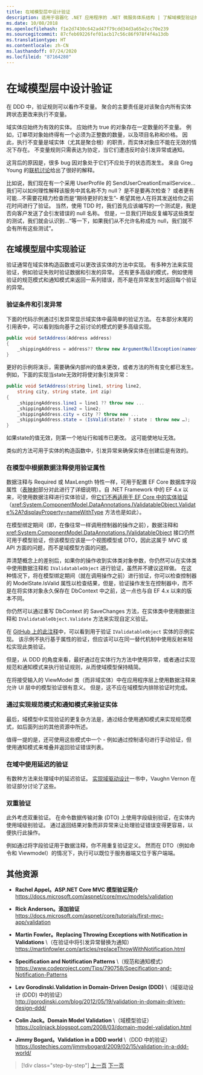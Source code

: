 ```yaml
---
title: 在域模型层中设计验证
description: 适用于容器化 .NET 应用程序的 .NET 微服务体系结构 | 了解域模型验证的关键概念。
ms.date: 10/08/2018
ms.openlocfilehash: f1e2d7430c642ad47f79cdd34d3a65e2cc70e239
ms.sourcegitcommit: 87cfeb69226fef01acb17c56c86f978f4f4a13db
ms.translationtype: HT
ms.contentlocale: zh-CN
ms.lasthandoff: 07/24/2020
ms.locfileid: "87164280"
---
```

# <a name="design-validations-in-the-domain-model-layer"></a>在域模型层中设计验证

在 DDD 中，验证规则可以看作不变量。 聚合的主要责任是对该聚合内所有实体跨状态更改来执行不变量。

域实体应始终为有效的实体。 应始终为 true 的对象存在一定数量的不变量。 例如，订单项对象始终得有一个必须为正整数的数量，以及项目名称和价格。 因此，执行不变量是域实体（尤其是聚合根）的职责，而实体对象应不能在无效的情况下存在。 不变量规则只需表达为协定，当它们遭违反时会引发异常或通知。

这背后的原因是，很多 bug 因对象处于它们不应处于的状态而发生。 来自 Greg Young 的[联机讨论](http://codebetter.com/gregyoung/2009/05/22/always-valid/)给出了很好的解释。

比如说，我们现在有一个采用 UserProfile 的 SendUserCreationEmailService...我们可以如何理性解释该服务中其名称不为 null？ 是不是要再次检查？ 或者更有可能...不需要花精力检查而是“期待更好的发生”- 希望其他人在将其发送给你之前花时间进行了验证。 当然，使用 TDD 时，我们首先应该编写的一个测试是，我是否向客户发送了会引发错误的 null 名称。 但是，一旦我们开始反复编写这些类型的测试，我们就会认识到...“等一下，如果我们从不允许名称成为 null，我们就不会有所有这些测试”。

## <a name="implement-validations-in-the-domain-model-layer"></a>在域模型层中实现验证

验证通常在域实体构造函数或可以更改该实体的方法中实现。 有多种方法来实现验证，例如验证失败时验证数据和引发的异常。 还有更多高级的模式，例如使用验证的规范模式和通知模式来返回一系列错误，而不是在异常发生时返回每个验证的异常。

### <a name="validate-conditions-and-throw-exceptions"></a>验证条件和引发异常

下面的代码示例通过引发异常显示域实体中最简单的验证方法。 在本部分末尾的引用表中，可以看到指向基于之前讨论的模式的更多高级实现。

```csharp
public void SetAddress(Address address)
{
    _shippingAddress = address?? throw new ArgumentNullException(nameof(address));
}
```

更好的示例将演示，需要确保内部州的值未更改，或者方法的所有变化都已发生。 例如，下面的实现当state无效时将使对象引发异常：

```csharp
public void SetAddress(string line1, string line2,
    string city, string state, int zip)
{
    _shippingAddress.line1 = line1 ?? throw new ...
    _shippingAddress.line2 = line2;
    _shippingAddress.city = city ?? throw new ...
    _shippingAddress.state = (IsValid(state) ? state : throw new …);
}
```

如果state的值无效，则第一个地址行和城市已更改。 这可能使地址无效。

类似的方法可用于实体的构造函数中，引发异常来确保实体在创建后是有效的。

### <a name="use-validation-attributes-in-the-model-based-on-data-annotations"></a>在模型中根据数据注释使用验证属性

数据注释与 Required 或 MaxLength 特性一样，可用于配置 EF Core 数据库字段属性（[表映射](infrastructure-persistence-layer-implementation-entity-framework-core.md#table-mapping)部分对此进行了详细说明）。自 .NET Framework 中的 EF 4.x 以来，可使用数据注释进行实体验证，但[它们不再适用于 EF Core 中的实体验证](https://github.com/dotnet/efcore/issues/3680)（<xref:System.ComponentModel.DataAnnotations.IValidatableObject.Validate%2A?displayProperty=nameWithType> 方法也是如此）。

在模型绑定期间（即，在像往常一样调用控制器的操作之前），数据注释和 <xref:System.ComponentModel.DataAnnotations.IValidatableObject> 接口仍然可用于模型验证，但该模型应该是一个视图模型或 DTO，因此这属于 MVC 或 API 方面的问题，而不是域模型方面的问题。

弄清楚概念上的差别后，如果你的操作收到实体类对象参数，你仍然可以在实体类中使用数据注释和 `IValidatableObject` 进行验证，虽然并不建议这样做。 在这种情况下，将在模型绑定期间（就在调用操作之前）进行验证，你可以检查控制器的 ModelState.IsValid 属性以检查结果，但是，验证操作发生在控制器中，而不是在将实体对象永久保存在 DbContext 中之前，这一点也与自 EF 4.x 以来的版本不同。

你仍然可以通过重写 DbContext 的 SaveChanges 方法，在实体类中使用数据注释和 `IValidatableObject.Validate` 方法来实现自定义验证。

在 [GitHub 上的此注释](https://github.com/dotnet/efcore/issues/3680#issuecomment-155502539)中，可以看到用于验证 `IValidatableObject` 实体的示例实现。 该示例不执行基于属性的验证，但应该可以在同一替代机制中使用反射来轻松实现此类验证。

但是，从 DDD 的角度来看，最好通过在实体行为方法中使用异常，或者通过实现规范和通知模式来执行验证规则，从而使域模型保持精简。

在将接受输入的 ViewModel 类（而非域实体）中在应用程序层上使用数据注释来允许 UI 层中的模型验证很有意义。 但是，这不应在域模型内排除验证时完成。

### <a name="validate-entities-by-implementing-the-specification-pattern-and-the-notification-pattern"></a>通过实现规范模式和通知模式来验证实体

最后，域模型中实现验证的更复杂方法是，通过结合使用通知模式来实现规范模式，如后面列出的其他资源中所述。

值得一提的是，还可使用这些模式中一个 - 例如通过控制语句进行手动验证，但使用通知模式来堆叠并返回验证错误列表。

### <a name="use-deferred-validation-in-the-domain"></a>在域中使用延迟的验证

有数种方法来处理域中的延迟验证。 [实现域驱动设计](https://www.amazon.com/Implementing-Domain-Driven-Design-Vaughn-Vernon/dp/0321834577)一书中，Vaughn Vernon 在验证部分讨论了这些。

### <a name="two-step-validation"></a>双重验证

此外考虑双重验证。 在命令数据传输对象 (DTO) 上使用字段级别验证，在实体内使用域级别验证。 通过返回结果对象而非异常来让处理验证错误变得更容易，以便执行此操作。

例如通过将字段验证用于数据注释，你不用重复验证定义。 然而在 DTO（例如命令和 Viewmodel）的情况下，执行可以既位于服务器端又位于客户端端。

## <a name="additional-resources"></a>其他资源

- **Rachel Appel。ASP.NET Core MVC 模型验证简介** \
  <https://docs.microsoft.com/aspnet/core/mvc/models/validation>

- **Rick Anderson。添加验证** \
  <https://docs.microsoft.com/aspnet/core/tutorials/first-mvc-app/validation>

- **Martin Fowler。Replacing Throwing Exceptions with Notification in Validations** \（在验证中将引发异常替换为通知）\
  <https://martinfowler.com/articles/replaceThrowWithNotification.html>

- **Specification and Notification Patterns** \（规范和通知模式）\
  <https://www.codeproject.com/Tips/790758/Specification-and-Notification-Patterns>

- **Lev Gorodinski.Validation in Domain-Driven Design (DDD)**  \（域驱动设计 (DDD) 中的验证）\
  <http://gorodinski.com/blog/2012/05/19/validation-in-domain-driven-design-ddd/>

- **Colin Jack。Domain Model Validation** \（域模型验证）\
  <https://colinjack.blogspot.com/2008/03/domain-model-validation.html>

- **Jimmy Bogard。Validation in a DDD world** \（DDD 中的验证）\
  <https://lostechies.com/jimmybogard/2009/02/15/validation-in-a-ddd-world/>

> [!div class="step-by-step"]
> [上一页](enumeration-classes-over-enum-types.md)
> [下一页](client-side-validation.md)
